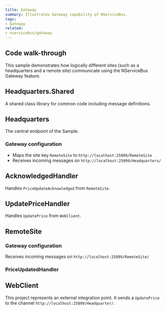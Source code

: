 ```yaml
---
title: Gateway
summary: Illustrates Gateway capability of NServiceBus.
tags:
- Gateway
related:
- nservicebus/gateway
---
```



## Code walk-through

This sample demonstrates how logically different sites (such as a headquarters and a remote site) communicate using the NServiceBus Gateway feature. 


## Headquarters.Shared

A shared class library for common code including message definitions.


## Headquarters

The central endpoint of the Sample.


### Gateway configuration

 * Maps the site key `RemoteSite` to `http://localhost:25899/RemoteSite`
 * Receives incoming messages on `http://localhost:25899/Headquarters/`

<!-- import HeadquatersGatewayConfig-->


## AcknowledgedHandler

Handles `PriceUpdateAcknowledged` from `RemoteSite`.

<!-- import AcknowledgedHandler -->


## UpdatePriceHandler

Handles `UpdatePrice` from `WebClient`.

<!-- import UpdatePriceHandler -->


## RemoteSite


### Gateway configuration

Receives incoming messages on `http://localhost:25899/RemoteSite/`

<!-- import RemoteSiteGatewayConfig-->


### PriceUpdatedHandler
     
<!-- import PriceUpdatedHandler -->


## WebClient

This project represents an external integration point. It sends a `UpdatePrice` to the channel `http://localhost:25899/Headquarter/`.

<!-- import SendUpdatePrice -->
